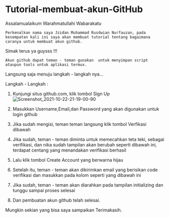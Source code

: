 # Tutorial-membuat-akun-GitHub
 Assalamualaikum Warahmatullahi Wabarakatu

    Perkenalkan nama saya Jzidan Muhammad Rusdwian Nurfauzan, pada kesempatan kali ini saya akan membuat tutorial tentang bagaimana caranya untuk membuat akun github.

Simak terus ya guysss !!!

    Akun github dapat teman - teman gunakan  untuk menyimpan script ataupun tools untuk aplikasi termux.

Langsung saja menuju langkah - langkah nya...

Langkah - Langkah :

1. Kunjungi situs github.com, klik tombol Sign Up
![Screenshot_2021-10-22-21-19-00-90](https://user-images.githubusercontent.com/92990909/138548919-5a1e332a-be7d-4b53-bd34-7da40c154776.jpg)

2. Masukkan Username,Email,dan Password yang akan digunakan untuk login github


3. Jika sudah mengisi, teman teman langsung klik tombol Verfikasi dibawah

4. Jika sudah, teman - teman diminta untuk memecahkan teta teki, sebagai verifikasi, dan nika sudah tampilan akan berubah seperti dibawah ini, terdapat centang yang menandakan verifikasi berhasil

5. Lalu klik tombol Create Account yang berwarna hijau

6. Setelah itu, teman - teman akan dikirimkan email yang berisikan code verifikasi dan masukkan pada kolom seperti yang dibawah ini

7. Jika sudah, teman - teman akan diarahkan pada tampilan initializing dan tunggu sampai proses selesai

8. Dan pembuatan akun github telah selesai.


Mungkin sekian yang bisa saya sampaikan
Terimakasih.



















